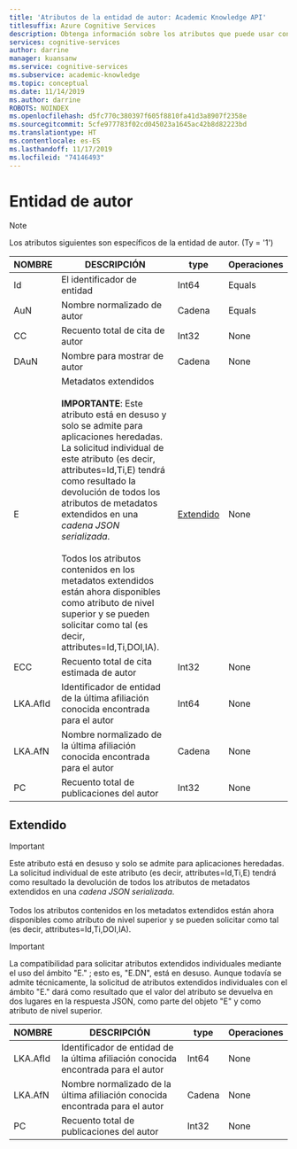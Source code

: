 ```yaml
---
title: 'Atributos de la entidad de autor: Academic Knowledge API'
titlesuffix: Azure Cognitive Services
description: Obtenga información sobre los atributos que puede usar con la entidad de autor en Academic Knowledge API.
services: cognitive-services
author: darrine
manager: kuansanw
ms.service: cognitive-services
ms.subservice: academic-knowledge
ms.topic: conceptual
ms.date: 11/14/2019
ms.author: darrine
ROBOTS: NOINDEX
ms.openlocfilehash: d5fc770c380397f605f8810fa41d3a8907f2358e
ms.sourcegitcommit: 5cfe977783f02cd045023a1645ac42b8d82223bd
ms.translationtype: HT
ms.contentlocale: es-ES
ms.lasthandoff: 11/17/2019
ms.locfileid: "74146493"
---
```

# <a name="author-entity"></a>Entidad de autor

> [!NOTE]
> Los atributos siguientes son específicos de la entidad de autor. (Ty = '1')

NOMBRE | DESCRIPCIÓN | type | Operaciones
--- | --- | --- | ---
Id      | El identificador de entidad                             |Int64      |Equals
AuN     | Nombre normalizado de autor                    |Cadena     |Equals
CC      | Recuento total de cita de autor           |Int32      |None  
DAuN    | Nombre para mostrar de autor                   |Cadena     |None
E | Metadatos extendidos</br></br>**IMPORTANTE**: Este atributo está en desuso y solo se admite para aplicaciones heredadas. La solicitud individual de este atributo (es decir, attributes=Id,Ti,E) tendrá como resultado la devolución de todos los atributos de metadatos extendidos en una *cadena JSON serializada*.</br></br>Todos los atributos contenidos en los metadatos extendidos están ahora disponibles como atributo de nivel superior y se pueden solicitar como tal (es decir, attributes=Id,Ti,DOI,IA). | [Extendido](#extended) | None
ECC     | Recuento total de cita estimada de autor |Int32      |None
LKA.AfId | Identificador de entidad de la última afiliación conocida encontrada para el autor | Int64 | None
LKA.AfN | Nombre normalizado de la última afiliación conocida encontrada para el autor | Cadena | None
PC | Recuento total de publicaciones del autor | Int32 | None

## <a name="extended"></a>Extendido

> [!IMPORTANT]
> Este atributo está en desuso y solo se admite para aplicaciones heredadas. La solicitud individual de este atributo (es decir, attributes=Id,Ti,E) tendrá como resultado la devolución de todos los atributos de metadatos extendidos en una *cadena JSON serializada*.</br></br>Todos los atributos contenidos en los metadatos extendidos están ahora disponibles como atributo de nivel superior y se pueden solicitar como tal (es decir, attributes=Id,Ti,DOI,IA).

> [!IMPORTANT]
> La compatibilidad para solicitar atributos extendidos individuales mediante el uso del ámbito "E." ; esto es, "E.DN", está en desuso. Aunque todavía se admite técnicamente, la solicitud de atributos extendidos individuales con el ámbito "E." dará como resultado que el valor del atributo se devuelva en dos lugares en la respuesta JSON, como parte del objeto "E" y como atributo de nivel superior.

NOMBRE | DESCRIPCIÓN | type | Operaciones
--- | --- | --- | ---
LKA.AfId | Identificador de entidad de la última afiliación conocida encontrada para el autor | Int64 | None
LKA.AfN | Nombre normalizado de la última afiliación conocida encontrada para el autor | Cadena | None
PC | Recuento total de publicaciones del autor | Int32 | None
